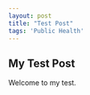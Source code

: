 ```yaml
---
layout: post
title: "Test Post"
tags: 'Public Health'
---
```


## My Test Post

Welcome to my test. 

